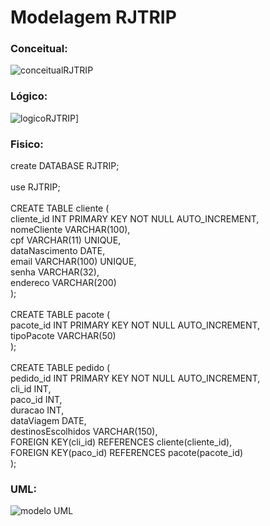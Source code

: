 <h1>Modelagem RJTRIP</h1>

<h3>Conceitual:</h3>

![conceitualRJTRIP](https://github.com/thallesSampaio/entrega-modulo3/assets/114416169/f5b42e0c-ee67-4412-811c-bfbd66ac406b)

<h3>Lógico:</h3>

![logicoRJTRIP](https://github.com/thallesSampaio/entrega-modulo3/assets/114416169/2501d4b2-c060-4884-80fa-cac389b4f44f)]

<h3>Fisico:</h3>
<p>
  create DATABASE RJTRIP;<br>
<br>
use RJTRIP;<br>
<br>
CREATE TABLE cliente (<br>
    cliente_id INT PRIMARY KEY NOT NULL AUTO_INCREMENT,<br>
    nomeCliente VARCHAR(100),<br>
    cpf VARCHAR(11) UNIQUE,<br>
    dataNascimento DATE,<br>
    email VARCHAR(100) UNIQUE,<br>
    senha VARCHAR(32),<br>
    endereco VARCHAR(200)<br>
);<br>
<br>
CREATE TABLE pacote (<br>
    pacote_id INT PRIMARY KEY NOT NULL AUTO_INCREMENT,<br>
    tipoPacote VARCHAR(50)<br>
);<br>
<br>
CREATE TABLE pedido (<br>
    pedido_id INT PRIMARY KEY NOT NULL AUTO_INCREMENT,<br>
    cli_id INT,<br>
    paco_id INT,<br>
    duracao INT,<br>
    dataViagem DATE,<br>
    destinosEscolhidos VARCHAR(150),<br>
    FOREIGN KEY(cli_id) REFERENCES cliente(cliente_id),<br>
    FOREIGN KEY(paco_id) REFERENCES pacote(pacote_id)<br>
);
</p>

<h3>UML:</h3>

![modelo UML](https://github.com/thallesSampaio/entrega-modulo3/assets/114416169/e4364e58-3f71-43e7-8353-dc214fadf02e)


